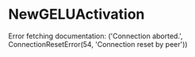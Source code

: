 # NewGELUActivation

Error fetching documentation: ('Connection aborted.', ConnectionResetError(54, 'Connection reset by peer'))
